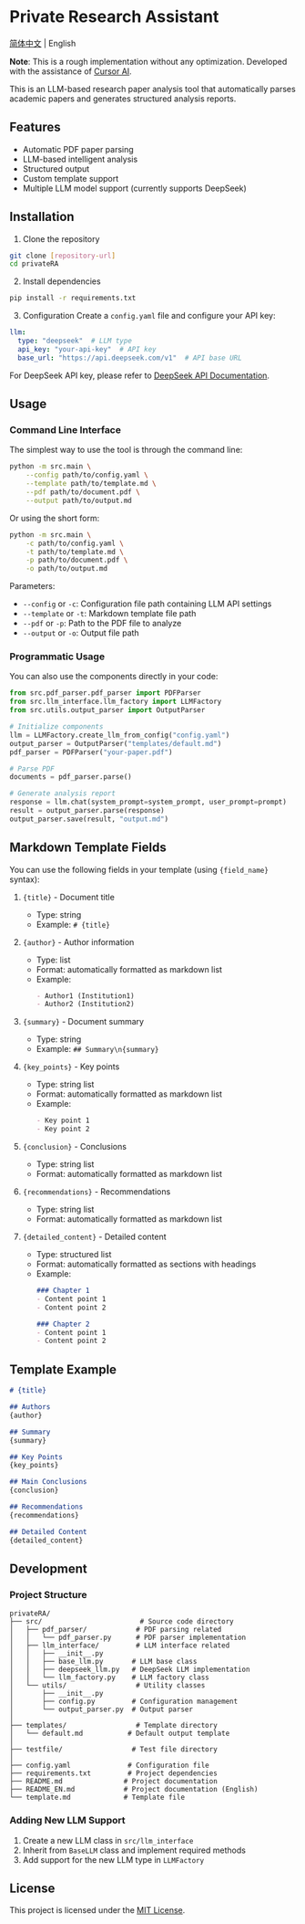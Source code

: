 # Private Research Assistant

[简体中文](README.md) | English

**Note**: This is a rough implementation without any optimization. Developed with the assistance of [Cursor AI](https://www.cursor.com/).

This is an LLM-based research paper analysis tool that automatically parses academic papers and generates structured analysis reports.

## Features

- Automatic PDF paper parsing
- LLM-based intelligent analysis
- Structured output
- Custom template support
- Multiple LLM model support (currently supports DeepSeek)

## Installation

1. Clone the repository
```bash
git clone [repository-url]
cd privateRA
```

2. Install dependencies
```bash
pip install -r requirements.txt
```

3. Configuration
Create a `config.yaml` file and configure your API key:
```yaml
llm:
  type: "deepseek"  # LLM type
  api_key: "your-api-key"  # API key
  base_url: "https://api.deepseek.com/v1"  # API base URL
```
For DeepSeek API key, please refer to [DeepSeek API Documentation](https://api-docs.deepseek.com/).

## Usage

### Command Line Interface
The simplest way to use the tool is through the command line:

```bash
python -m src.main \
    --config path/to/config.yaml \
    --template path/to/template.md \
    --pdf path/to/document.pdf \
    --output path/to/output.md
```

Or using the short form:

```bash
python -m src.main \
    -c path/to/config.yaml \
    -t path/to/template.md \
    -p path/to/document.pdf \
    -o path/to/output.md
```

Parameters:
- `--config` or `-c`: Configuration file path containing LLM API settings
- `--template` or `-t`: Markdown template file path
- `--pdf` or `-p`: Path to the PDF file to analyze
- `--output` or `-o`: Output file path

### Programmatic Usage
You can also use the components directly in your code:

```python
from src.pdf_parser.pdf_parser import PDFParser
from src.llm_interface.llm_factory import LLMFactory
from src.utils.output_parser import OutputParser

# Initialize components
llm = LLMFactory.create_llm_from_config("config.yaml")
output_parser = OutputParser("templates/default.md")
pdf_parser = PDFParser("your-paper.pdf")

# Parse PDF
documents = pdf_parser.parse()

# Generate analysis report
response = llm.chat(system_prompt=system_prompt, user_prompt=prompt)
result = output_parser.parse(response)
output_parser.save(result, "output.md")
```

## Markdown Template Fields

You can use the following fields in your template (using `{field_name}` syntax):

1. `{title}` - Document title
   - Type: string
   - Example: `# {title}`

2. `{author}` - Author information
   - Type: list
   - Format: automatically formatted as markdown list
   - Example:
     ```markdown
     - Author1 (Institution1)
     - Author2 (Institution2)
     ```

3. `{summary}` - Document summary
   - Type: string
   - Example: `## Summary\n{summary}`

4. `{key_points}` - Key points
   - Type: string list
   - Format: automatically formatted as markdown list
   - Example:
     ```markdown
     - Key point 1
     - Key point 2
     ```

5. `{conclusion}` - Conclusions
   - Type: string list
   - Format: automatically formatted as markdown list

6. `{recommendations}` - Recommendations
   - Type: string list
   - Format: automatically formatted as markdown list

7. `{detailed_content}` - Detailed content
   - Type: structured list
   - Format: automatically formatted as sections with headings
   - Example:
     ```markdown
     ### Chapter 1
     - Content point 1
     - Content point 2

     ### Chapter 2
     - Content point 1
     - Content point 2
     ```

## Template Example

```markdown
# {title}

## Authors
{author}

## Summary
{summary}

## Key Points
{key_points}

## Main Conclusions
{conclusion}

## Recommendations
{recommendations}

## Detailed Content
{detailed_content}
```

## Development

### Project Structure
```
privateRA/
├── src/                        # Source code directory
│   ├── pdf_parser/            # PDF parsing related
│   │   └── pdf_parser.py      # PDF parser implementation
│   ├── llm_interface/         # LLM interface related
│   │   ├── __init__.py
│   │   ├── base_llm.py       # LLM base class
│   │   ├── deepseek_llm.py   # DeepSeek LLM implementation
│   │   └── llm_factory.py    # LLM factory class
│   └── utils/                 # Utility classes
│       ├── __init__.py
│       ├── config.py         # Configuration management
│       └── output_parser.py  # Output parser
│
├── templates/                 # Template directory
│   └── default.md           # Default output template
│
├── testfile/                 # Test file directory
│
├── config.yaml              # Configuration file
├── requirements.txt         # Project dependencies
├── README.md               # Project documentation
├── README_EN.md            # Project documentation (English)
└── template.md             # Template file
```

### Adding New LLM Support
1. Create a new LLM class in `src/llm_interface`
2. Inherit from `BaseLLM` class and implement required methods
3. Add support for the new LLM type in `LLMFactory`

## License

This project is licensed under the [MIT License](LICENSE). 